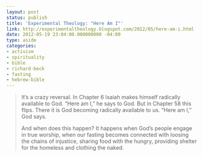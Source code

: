 ```yaml
---
layout: post
status: publish
title: 'Experimental Theology: "Here Am I"'
link: http://experimentaltheology.blogspot.com/2012/05/here-am-i.html
date: 2012-05-19 23:04:00.000000000 -04:00
type: aside
categories:
- activism
- spirituality
- bible
- richard-beck
- fasting
- hebrew-bible
---
```

> It&#8217;s a crazy reversal. In Chapter 6 Isaiah makes himself radically available to God. &#8220;Here am I,&#8221; he says to God. But in Chapter 58 this flips. There it is God becoming radically available to us. &#8220;Here am I,&#8221; God says.
> 
> And when does this happen? It happens when God&#8217;s people engage in true worship, when our fasting becomes connected with loosing the chains of injustice, sharing food with the hungry, providing shelter for the homeless and clothing the naked.